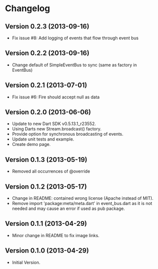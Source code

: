 Changelog
================

## Version 0.2.3 (2013-09-16) ##
* Fix issue #8: Add logging of events that flow through event bus

## Version 0.2.2 (2013-09-16) ##
* Change default of SimpleEventBus to sync (same as factory in EventBus)

## Version 0.2.1 (2013-07-01) ##
* Fix issue #6: Fire should accept null as data

## Version 0.2.0 (2013-06-06) ##
* Update to new Dart SDK v0.5.13.1_r23552.
* Using Darts new Stream.broadcast() factory.
* Provide option for synchronous broadcasting of events.
* Update unit tests and example.
* Create demo page.
  
## Version 0.1.3 (2013-05-19) ##
* Removed all occurrences of @override

## Version 0.1.2 (2013-05-17) ##
* Change in README: contained wrong license (Apache instead of MIT).
* Remove import 'package:meta/meta.dart' in event_bus.dart as it is not needed 
  and may cause an error if used as pub package.

## Version 0.1.1 (2013-04-29) ##
* Minor change in README to fix image links.

## Version 0.1.0 (2013-04-29) ##
* Initial Version.